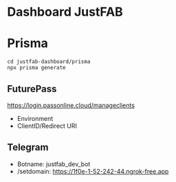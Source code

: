 # Dashboard JustFAB

# Prisma
```
cd justfab-dashboard/prisma
npx prisma generate
```

## FuturePass
https://login.passonline.cloud/manageclients
- Environment
- ClientID/Redirect URI

## Telegram
- Botname: justfab_dev_bot
- /setdomain: https://1f0e-1-52-242-44.ngrok-free.app